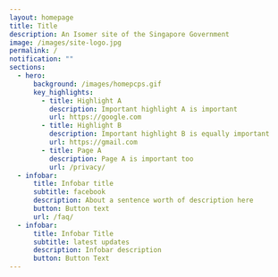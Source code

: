 ```yaml
---
layout: homepage
title: Title
description: An Isomer site of the Singapore Government
image: /images/site-logo.jpg
permalink: /
notification: ""
sections:
  - hero:
      background: /images/homepcps.gif
      key_highlights:
        - title: Highlight A
          description: Important highlight A is important
          url: https://google.com
        - title: Highlight B
          description: Important highlight B is equally important
          url: https://gmail.com
        - title: Page A
          description: Page A is important too
          url: /privacy/
  - infobar:
      title: Infobar title
      subtitle: facebook
      description: About a sentence worth of description here
      button: Button text
      url: /faq/
  - infobar:
      title: Infobar Title
      subtitle: latest updates
      description: Infobar description
      button: Button Text
---
```

